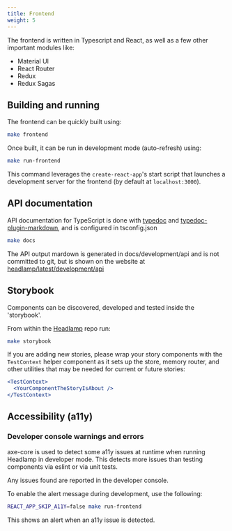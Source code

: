 ```yaml
---
title: Frontend
weight: 5
---
```


The frontend is written in Typescript and React, as well as a few other important modules like:
* Material UI
* React Router
* Redux
* Redux Sagas

## Building and running

The frontend can be quickly built using:

```bash
make frontend
```

Once built, it can be run in development mode (auto-refresh) using:


```bash
make run-frontend
```

This command leverages the `create-react-app`'s start script that launches
a development server for the frontend (by default at `localhost:3000`).


## API documentation

API documentation for TypeScript is done with [typedoc](https://typedoc.org/) and [typedoc-plugin-markdown](https://github.com/tgreyuk/typedoc-plugin-markdown), and is configured in tsconfig.json

```bash
make docs
```

The API output mardown is generated in docs/development/api and is not 
committed to git, but is shown on the website at
[headlamp/latest/development/api](https://headlamp.dev/docs/latest/development/api/)


## Storybook

Components can be discovered, developed and tested inside the 'storybook'.

From within the [Headlamp](https://github.com/headlamp-k8s/headlamp/) repo run:

```bash
make storybook
```

If you are adding new stories, please wrap your story components with the `TestContext` helper
component as it sets up the store, memory router, and other utilities that may be needed for
current or future stories:

```jsx
<TestContext>
  <YourComponentTheStoryIsAbout />
</TestContext>
```

## Accessibility (a11y)

### Developer console warnings and errors

axe-core is used to detect some a11y issues at runtime when running
Headlamp in developer mode. This detects more issues than testing
components via eslint or via unit tests.

Any issues found are reported in the developer console.

To enable the alert message during development, use the following:
```bash
REACT_APP_SKIP_A11Y=false make run-frontend
```

This shows an alert when an a11y issue is detected.
